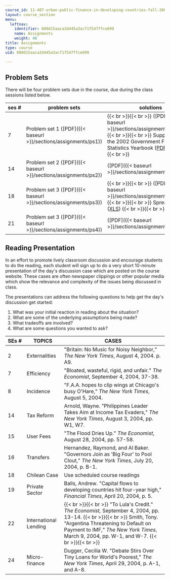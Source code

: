 ```yaml
---
course_id: 11-487-urban-public-finance-in-developing-countries-fall-2004
layout: course_section
menu:
  leftnav:
    identifier: 080d15aaca2d445a3acf1f547ffce699
    name: Assignments
    weight: 40
title: Assignments
type: course
uid: 080d15aaca2d445a3acf1f547ffce699

---
```


Problem Sets
------------

There will be four problem sets due in the course, due during the class sessions listed below.

| ses # | problem sets | solutions |
| --- | --- | --- |
| 7 | Problem set 1 ([PDF]({{< baseurl >}}/sections/assignments/ps1)) |  {{< br >}}{{< br >}} ([PDF]({{< baseurl >}}/sections/assignments/ps1_ans)) {{< br >}}{{< br >}} Supplement to the 2002 Government Finance Statistics Yearbook ([PDF](http://www.imf.org/external/pubs/ft/gfs/manual/supp.pdf)) {{< br >}}{{< br >}}  |
| 14 | Problem set 2 ([PDF]({{< baseurl >}}/sections/assignments/ps2)) | ([PDF]({{< baseurl >}}/sections/assignments/ps2_ans)) |
| 18 | Problem set 3 ([PDF]({{< baseurl >}}/sections/assignments/ps3)) |  {{< br >}}{{< br >}} ([PDF]({{< baseurl >}}/sections/assignments/ps3_ans)) {{< br >}}{{< br >}} Spreadsheet ([XLS](/coursemedia/11-487-urban-public-finance-in-developing-countries-fall-2004/8fc47ccbc523d00140c12c982b7f4b37_ps3_ans.xls)) {{< br >}}{{< br >}}  |
| 21 | Problem set 3 ([PDF]({{< baseurl >}}/sections/assignments/ps4)) | ([PDF]({{< baseurl >}}/sections/assignments/ps4_ans)) 

Reading Presentation
--------------------

In an effort to promote lively classroom discussion and encourage students to do the reading, each student will sign up to do a very short 10-minute presentation of the day's discussion case which are posted on the course website. These cases are often newspaper clippings or other popular media which show the relevance and complexity of the issues being discussed in class.

The presentations can address the following questions to help get the day's discussion get started:

1.  What was your initial reaction in reading about the situation?
2.  What are some of the underlying assumptions being made?
3.  What tradeoffs are involved?
4.  What are some questions you wanted to ask?

| SEs # | TOPICS | CASES |
| --- | --- | --- |
| 2 | Externalities | "Britain: No Music for Noisy Neighbor," _The New York Times_, August 4, 2004. p. A9. |
| 7 | Efficiency | "Bloated, wasteful, rigid, and unfair." _The Economist_, September 4, 2004, 37-38. |
| 8 | Incidence | "F.A.A. hopes to clip wings at Chicago's busy O'Hare," _The New York Times_, August 5, 2004. |
| 14 | Tax Reform | Arnold, Wayne. "Philippines Leader Takes Aim at Income Tax Evaders," _The New York Times_, August 3, 2004, pp. W1, W7. |
| 15 | User Fees | "The Flood Dries Up." _The Economist_, August 28, 2004, pp. 57-58. |
| 16 | Transfers | Hernandez, Raymond, and Al Baker. "Governors Join as 'Big Four' to Pool Clout," _The New York Times_, July 20, 2004, p. B-1. |
| 18 | Chilean Case | Use scheduled course readings |
| 19 | Private Sector | Balls, Andrew. "Capital flows to developing countries hit four-year high," _Financial Times_, April 20, 2004, p. 5. |
| 22 | International Lending |  {{< br >}}{{< br >}} "To Lula's Credit." _The Economist,_ September 4, 2004, pp. 13-14. {{< br >}}{{< br >}} Smith, Tony. "Argentina Threatening to Default on Payment to IMF," _The New York Times_, March 9, 2004, pp. W-1, and W-7. {{< br >}}{{< br >}}  |
| 24 | Micro-finance | Dugger, Cecilia W. "Debate Stirs Over Tiny Loans for World's Poorest," _The New York Times_, April 29, 2004, p. A-1, and A-8.
